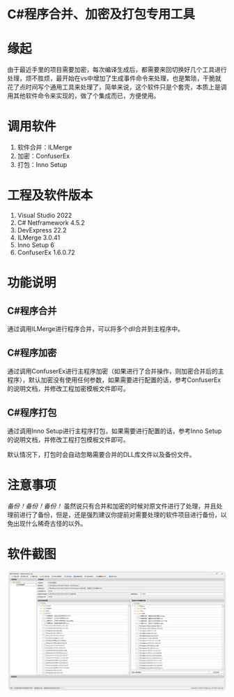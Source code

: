 # C#程序合并、加密及打包专用工具

# 缘起
由于最近手里的项目需要加密，每次编译生成后，都需要来回切换好几个工具进行处理，烦不胜烦，最开始在vs中增加了生成事件命令来处理，也是繁琐，干脆就花了点时间写个通用工具来处理了，简单来说，这个软件只是个套壳，本质上是调用其他软件命令来实现的，做了个集成而已，方便使用。

# 调用软件
1. 软件合并：ILMerge
2. 加密：ConfuserEx
3. 打包：Inno Setup

# 工程及软件版本
1. Visual Studio 2022
2. C# Netframework 4.5.2
3. DevExpress 22.2
4. ILMerge 3.0.41
5. Inno Setup 6
6. ConfuserEx 1.6.0.72

# 功能说明
## C#程序合并
通过调用ILMerge进行程序合并，可以将多个dll合并到主程序中。

## C#程序加密
通过调用ConfuserEx进行主程序加密（如果进行了合并操作，则加密合并后的主程序），默认加密没有使用任何参数，如果需要进行配置的话，参考ConfuserEx的说明文档，并修改工程加密模板文件即可。

## C#程序打包
通过调用Inno Setup进行主程序打包，如果需要进行配置的话，参考Inno Setup的说明文档，并修改工程打包模板文件即可。

默认情况下，打包时会自动忽略需要合并的DLL库文件以及备份文件。

# 注意事项
*备份！备份！备份！* 虽然说只有合并和加密的时候对原文件进行了处理，并且处理前进行了备份，但是，还是强烈建议你提前对需要处理的软件项目进行备份，以免出现什么稀奇古怪的以外。

# 软件截图
![软件截图](https://raw.githubusercontent.com/hmilyld/ProjectEnc/master/Assets/Screenshot.png)
